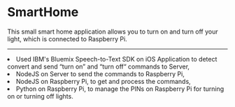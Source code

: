 # SmartHome

  This small smart home application allows you to turn on and turn off your light,
which is connected to Raspberry Pi.<br>

<hr>

  <li>Used IBM's Bluemix Speech-to-Text SDK on iOS Application to detect
convert and send “turn on” and “turn off“ commands to Server,</li>

  <li>NodeJS on Server to send the commands to Raspberry Pi,</li>

  <li>NodeJS on Raspberry Pi, to get and process the commands,</li>

  <li>Python on Raspberry Pi, to manage the PINs on Raspberry Pi for turning on
or turning off lights.</li>
